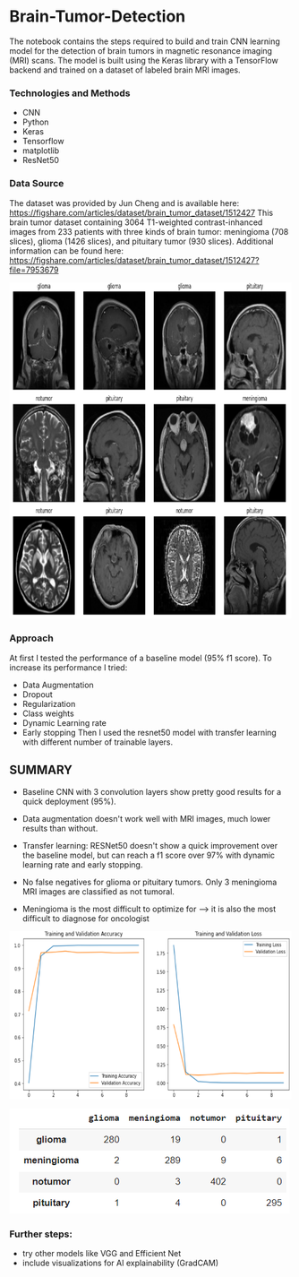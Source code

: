 # Brain-Tumor-Detection

The notebook contains the steps required to build and train CNN learning model for the detection of brain tumors in magnetic resonance imaging (MRI) scans. The model is built using the Keras library with a TensorFlow backend and trained on a dataset of labeled brain MRI images.

### Technologies and Methods  
- CNN
- Python
- Keras
- Tensorflow
- matplotlib
- ResNet50

### Data Source

The dataset was provided by Jun Cheng and is available here: https://figshare.com/articles/dataset/brain_tumor_dataset/1512427
This brain tumor dataset containing 3064 T1-weighted contrast-inhanced images from 233 patients with three kinds of brain tumor: meningioma (708 slices), 
glioma (1426 slices), and pituitary tumor (930 slices). Additional information can be found here: https://figshare.com/articles/dataset/brain_tumor_dataset/1512427?file=7953679

<img src="https://raw.githubusercontent.com/mferrari0/Brain-Tumor-Detection/main/dataset.PNG" width="900" height="600">




### Approach
At first I tested the performance of a baseline model (95% f1 score). 
To increase its performance I tried:
- Data Augmentation
- Dropout
- Regularization
- Class weights
- Dynamic Learning rate
- Early stopping
Then I used the resnet50 model with transfer learning with different number of trainable layers. 

## SUMMARY

- Baseline CNN with 3 convolution layers show pretty good results for a quick deployment (95%).

- Data augmentation doesn't work well with MRI images, much lower results than without.

- Transfer learning: RESNet50 doesn't show a quick improvement over the baseline model, but can reach a f1 score over 97% with dynamic learning rate and early stopping.

- No false negatives for glioma or pituitary tumors. Only 3 meningioma MRI images are classified as not tumoral.

- Meningioma is the most difficult to optimize for --> it is also the most difficult to diagnose for oncologist

<img src="https://raw.githubusercontent.com/mferrari0/Brain-Tumor-Detection/main/training%20and%20validation%20acc.PNG" width="600" height="300">


![alt text](https://raw.githubusercontent.com/mferrari0/Brain-Tumor-Detection/main/scores.PNG)


### Further steps: 
  - try other models like VGG and Efficient Net
  - include visualizations for AI explainability (GradCAM)
